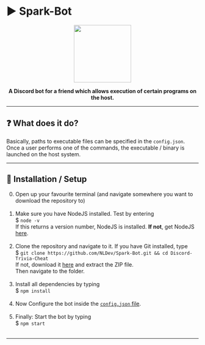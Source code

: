 # :arrow_forward: Spark-Bot

<p align="center"><img height="150" width="auto" src=https://i.imgur.com/bGU0x4k.png" /></p>
<p align="center"><b>A Discord bot for a friend which allows execution of certain programs on the host. </b></p>
<hr>

## :question: What does it do?

Basically, paths to executable files can be specified in the `config.json`. <br>
Once a user performs one of the commands, the executable / binary is launched on the host system. 

<hr>

## :wrench: Installation / Setup

0. Open up your favourite terminal (and navigate somewhere you want to download the repository to) <br><br>
1. Make sure you have NodeJS installed. Test by  entering <br>
$ `node -v` <br>
If this returns a version number, NodeJS is installed. **If not**, get NodeJS <a href="https://nodejs.org/en/download/package-manager/">here</a>. <br><br>
2. Clone the repository and navigate to it. If you have Git installed, type <br>
$ `git clone https://github.com/NLDev/Spark-Bot.git && cd Discord-Trivia-Cheat` <br>
If not, download it <a href="https://github.com/NLDev/Spark-Bot/archive/master.zip">here</a> and extract the ZIP file.<br>
Then navigate to the folder.<br><br>
3. Install all dependencies by typing <br>
$ `npm install`<br><br>
4. Now Configure the bot inside the [`config.json` file](https://github.com/NLDev/Spark-Bot/blob/master/config.template.json). <br><br>
5. Finally: Start the bot by typing <br>
$ `npm start` <br><br>

<hr>
